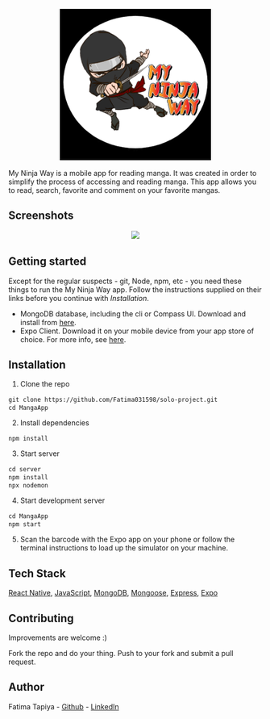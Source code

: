 <p align="center">
  <img src="images/logo.png" width="300"
     height="300"/>
</p>

My Ninja Way is a mobile app for reading manga. It was created in order to simplify the process of accessing and reading manga. This app allows you to read, search, favorite and comment on your favorite mangas.

## Screenshots

<p align="center">
  <img src="images/screenshots.png" />
</p>


## Getting started

Except for the regular suspects - git, Node, npm, etc - you need these things to run the My Ninja Way app. Follow the instructions supplied on their links before you continue with *Installation*.

* MongoDB database, including the cli or Compass UI. Download and install from [here](https://www.mongodb.com/).
* Expo Client. Download it on your mobile device from your app store of choice. For more info, see [here](https://docs.expo.dev).

## Installation

1. Clone the repo

```
git clone https://github.com/Fatima031598/solo-project.git
cd MangaApp
```

2. Install dependencies
```
npm install
```

3. Start server
```
cd server
npm install
npx nodemon
```

4. Start development server
```
cd MangaApp
npm start
```

5. Scan the barcode with the Expo app on your phone or follow the terminal instructions to load up the simulator on your machine.

 ## Tech Stack
 [React Native](https://reactnative.dev/), [JavaScript](https://www.javascript.com/), [MongoDB](https://www.mongodb.com/), [Mongoose](https://mongoosejs.com/), [Express](https://expressjs.com/), [Expo](https://expo.io)


 ## Contributing

Improvements are welcome :)

Fork the repo and do your thing. Push to your fork and submit a pull request.


## Author

Fatima Tapiya - [Github](https://github.com/Fatima031598) - [LinkedIn](https://www.linkedin.com/in/fatima-tapiya/)
